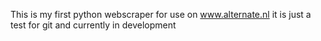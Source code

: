 This is my first python webscraper for use on www.alternate.nl it is just a test for git and currently in development
